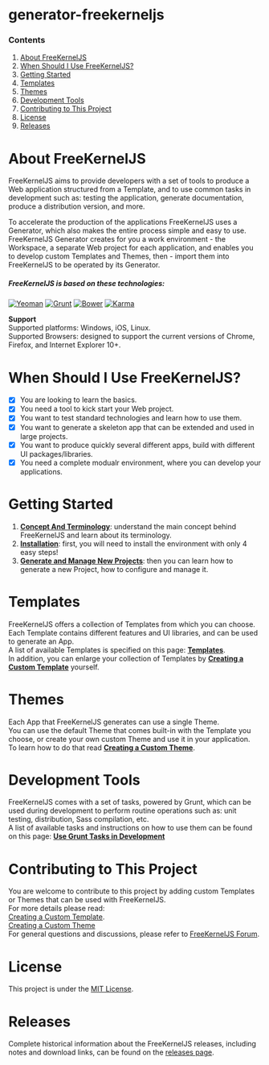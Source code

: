 # generator-freekerneljs


### Contents
1. [About FreeKernelJS](#about)
2. [When Should I Use FreeKernelJS?](#use)
3. [Getting Started](#getting-started)
4. [Templates](#templates)
5. [Themes](#themes)
6. [Development Tools](#development)
7. [Contributing to This Project](#contribute)
8. [License](#license)
9. [Releases](#releases)

# <a name="about"></a> About FreeKernelJS
FreeKernelJS aims to provide developers with a set of tools to produce a Web application structured from a Template, and to use common tasks in development such as: testing the application, generate documentation, produce a distribution version, and more.

To accelerate the production of the applications FreeKernelJS uses a Generator, which also makes the entire process simple and easy to use.  
FreeKernelJS Generator creates for you a work environment - the Workspace, a separate Web project for each application, and enables you to develop custom Templates and Themes, then - import them into FreeKernelJS to be operated by its Generator.

##### FreeKernelJS is based on these technologies:
[![Yeoman](http://pixel-cookers.github.io/built-with-badges/yeoman/yeoman-short.png)](http://yeoman.io/)
[![Grunt](http://pixel-cookers.github.io/built-with-badges/grunt/grunt-short.png)](http://gruntjs.com/)
[![Bower](http://pixel-cookers.github.io/built-with-badges/bower/bower-short.png)](http://bower.io/)
[![Karma](http://pixel-cookers.github.io/built-with-badges/karma/karma-short.png)](https://karma-runner.github.io)

**Support**  
Supported platforms: Windows, iOS, Linux.  
Supported Browsers: designed to support the current versions of Chrome, Firefox, and Internet Explorer 10+.

# <a name="use"></a> When Should I Use FreeKernelJS?
- [x] You are looking to learn the basics.
- [x] You need a tool to kick start your Web project.
- [x] You want to test standard technologies and learn how to use them.
- [x] You want to generate a skeleton app that can be extended and used in large projects.
- [x] You want to produce quickly several different apps, build with different UI packages/libraries.
- [x] You need a complete modualr environment, where you can develop your applications.

# <a name="getting-started"></a> Getting Started
1. **[Concept And Terminology]()**: understand the main concept behind FreeKernelJS and learn about its terminology.
2. **[Installation](https://github.com/FreeKernelJS/generator-freekerneljs/wiki/installation)**: first, you will need to install the environment with only 4 easy steps!
3. **[Generate and Manage New Projects](https://github.com/FreeKernelJS/generator-freekerneljs/wiki/generate-app)**: then you can learn how to generate a new Project, how to configure and manage it. 

# <a name="templates"></a> Templates
FreeKernelJS offers a collection of Templates from which you can choose.  
Each Template contains different features and UI libraries, and can be used to generate an App.  
A list of available Templates is specified on this page: **[Templates](https://github.com/FreeKernelJS/generator-freekerneljs/wiki/templates)**.  
In addition, you can enlarge your collection of Templates by **[Creating a Custom Template](https://github.com/FreeKernelJS/generator-freekerneljs/wiki/templates#custom)** yourself.

# <a name="themes"></a> Themes
Each App that FreeKernelJS generates can use a single Theme.  
You can use the default Theme that comes built-in with the Template you choose, or create your own custom Theme and use it in your application.  
To learn how to do that read **[Creating a Custom Theme]()**.

# <a name="development"></a> Development Tools
FreeKernelJS comes with a set of tasks, powered by Grunt, which can be used during development to perform routine operations such as: unit testing, distribution, Sass compilation, etc.  
A list of available tasks and instructions on how to use them can be found on this page: **[Use Grunt Tasks in Development](https://github.com/FreeKernelJS/generator-freekerneljs/wiki/grunt-tasks)**

# <a name="contribute"></a> Contributing to This Project
You are welcome to contribute to this project by adding custom Templates or Themes that can be used with FreeKernelJS.  
For more details please read:  
[Creating a Custom Template](https://github.com/FreeKernelJS/generator-freekerneljs/wiki/templates#custom).  
[Creating a Custom Theme]()  
For general questions and discussions, please refer to [FreeKernelJS Forum](http://www.forum.freekerneljs.org/).

# <a name="license"></a> License
This project is under the [MIT License](https://github.com/FreeKernelJS/generator-freekerneljs/blob/master/LICENSE).

# <a name="releases"></a> Releases
Complete historical information about the FreeKernelJS releases, including notes and download links, can be found on the [releases page](https://github.com/FreeKernelJS/generator-freekerneljs/releases).
